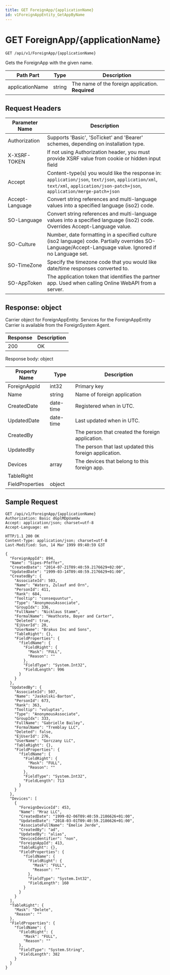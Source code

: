 ```yaml
---
title: GET ForeignApp/{applicationName}
id: v1ForeignAppEntity_GetAppByName
---
```


# GET ForeignApp/{applicationName}

```http
GET /api/v1/ForeignApp/{applicationName}
```

Gets the ForeignApp with the given name.






| Path Part | Type | Description |
|-----------|------|-------------|
| applicationName | string | The name of the foreign application. **Required** |



## Request Headers

| Parameter Name | Description |
|----------------|-------------|
| Authorization  | Supports 'Basic', 'SoTicket' and 'Bearer' schemes, depending on installation type. |
| X-XSRF-TOKEN   | If not using Authorization header, you must provide XSRF value from cookie or hidden input field |
| Accept         | Content-type(s) you would like the response in: `application/json`, `text/json`, `application/xml`, `text/xml`, `application/json-patch+json`, `application/merge-patch+json` |
| Accept-Language | Convert string references and multi-language values into a specified language (iso2) code. |
| SO-Language | Convert string references and multi-language values into a specified language (iso2) code. Overrides Accept-Language value. |
| SO-Culture | Number, date formatting in a specified culture (iso2 language) code. Partially overrides SO-Language/Accept-Language value. Ignored if no Language set. |
| SO-TimeZone | Specify the timezone code that you would like date/time responses converted to. |
| SO-AppToken | The application token that identifies the partner app. Used when calling Online WebAPI from a server. |


## Response: object

Carrier object for ForeignAppEntity.
Services for the ForeignAppEntity Carrier is available from the <see cref="T:SuperOffice.CRM.Services.IForeignSystemAgent">ForeignSystem Agent</see>.

| Response | Description |
|----------------|-------------|
| 200 | OK |

Response body: object

| Property Name | Type |  Description |
|----------------|------|--------------|
| ForeignAppId | int32 | Primary key |
| Name | string | Name of foreign application |
| CreatedDate | date-time | Registered when  in UTC. |
| UpdatedDate | date-time | Last updated when  in UTC. |
| CreatedBy |  | The person that created the foreign application. |
| UpdatedBy |  | The person that last updated this foreign application. |
| Devices | array | The devices that belong to this foreign app. |
| TableRight |  |  |
| FieldProperties | object |  |

## Sample Request

```http!
GET /api/v1/ForeignApp/{applicationName}
Authorization: Basic dGplMDpUamUw
Accept: application/json; charset=utf-8
Accept-Language: en
```

```http_
HTTP/1.1 200 OK
Content-Type: application/json; charset=utf-8
Last-Modified: Sun, 14 Mar 1999 09:40:59 G3T

{
  "ForeignAppId": 894,
  "Name": "Sipes-Pfeffer",
  "CreatedDate": "2014-07-21T09:40:59.2176629+02:00",
  "UpdatedDate": "1999-03-14T09:40:59.2176629+01:00",
  "CreatedBy": {
    "AssociateId": 503,
    "Name": "Waters, Zulauf and Orn",
    "PersonId": 411,
    "Rank": 684,
    "Tooltip": "consequuntur",
    "Type": "AnonymousAssociate",
    "GroupIdx": 336,
    "FullName": "Nicklaus Stamm",
    "FormalName": "Heathcote, Boyer and Carter",
    "Deleted": true,
    "EjUserId": 20,
    "UserName": "Brakus Inc and Sons",
    "TableRight": {},
    "FieldProperties": {
      "fieldName": {
        "FieldRight": {
          "Mask": "FULL",
          "Reason": ""
        },
        "FieldType": "System.Int32",
        "FieldLength": 996
      }
    }
  },
  "UpdatedBy": {
    "AssociateId": 507,
    "Name": "Jaskolski-Barton",
    "PersonId": 673,
    "Rank": 363,
    "Tooltip": "voluptas",
    "Type": "AnonymousAssociate",
    "GroupIdx": 333,
    "FullName": "Gabrielle Bailey",
    "FormalName": "Tremblay LLC",
    "Deleted": false,
    "EjUserId": 276,
    "UserName": "Gorczany LLC",
    "TableRight": {},
    "FieldProperties": {
      "fieldName": {
        "FieldRight": {
          "Mask": "FULL",
          "Reason": ""
        },
        "FieldType": "System.Int32",
        "FieldLength": 713
      }
    }
  },
  "Devices": [
    {
      "ForeignDeviceId": 453,
      "Name": "Mraz LLC",
      "CreatedDate": "1999-02-06T09:40:59.2186626+01:00",
      "UpdatedDate": "2018-03-01T09:40:59.2186626+01:00",
      "AssociateFullName": "Emelie Jerde",
      "CreatedBy": "ad",
      "UpdatedBy": "alias",
      "DeviceIdentifier": "non",
      "ForeignAppId": 413,
      "TableRight": {},
      "FieldProperties": {
        "fieldName": {
          "FieldRight": {
            "Mask": "FULL",
            "Reason": ""
          },
          "FieldType": "System.Int32",
          "FieldLength": 160
        }
      }
    }
  ],
  "TableRight": {
    "Mask": "Delete",
    "Reason": ""
  },
  "FieldProperties": {
    "fieldName": {
      "FieldRight": {
        "Mask": "FULL",
        "Reason": ""
      },
      "FieldType": "System.String",
      "FieldLength": 382
    }
  }
}
```